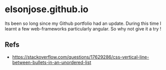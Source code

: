 # elsonjose.github.io

Its been so long since my Github portfolio had an update. During this time I learnt a few web-frameworks particularly angular. So why not give it a try !

## Refs
- https://stackoverflow.com/questions/17629286/css-vertical-line-between-bullets-in-an-unordered-list
